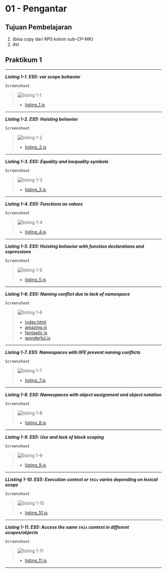 # 01 - Pengantar

## Tujuan Pembelajaran

1. (bisa copy dari RPS kolom sub-CP-MK)
2. dst

## Praktikum 1
***
***Listing 1-1. ES5: var scope behavior***

`Screenshoot`
>![listing 1-1](img\praktikum1\1-1.png)
>* [listing_1.js](../../src/01_pengantar/praktikum1/listing1/listing_1.js)
---

***Listing 1-2. ES5: Hoisting behavior***

`Screenshoot`
>![listing 1-2](img\praktikum1\1-2.png)
>* [listing_2.js](../../src/01_pengantar/praktikum1/listing2/listing_2.js)
---
***Listing 1-3. ES5: Equality and inequality symbols***

`Screenshoot`
>![listing 1-3](img\praktikum1\1-3.png)
>* [listing_3.js](../../src/01_pengantar/praktikum1/listing3/listing_3.js)
---
***Listing 1-4. ES5: Functions as values***

`Screenshoot`
>![listing 1-4](img\praktikum1\1-4.png)
>* [listing_4.js](../../src/01_pengantar/praktikum1/listing4/listing_4.js)
---
***Listing 1-5. ES5: Hoisting behavior with function declarations and expressions***

`Screenshoot`
>![listing 1-5](img\praktikum1\1-5.png)
>* [listing_5.js](../../src/01_pengantar/praktikum1/listing5/listing_5.js)
---
***Listing 1-6. ES5: Naming conflict due to lack of namespace***

`Screenshoot`
>![listing 1-6](img\praktikum1\1-6.png)
>* [index.html](../../src/01_pengantar/praktikum1/listing6/index.html)
>* [amazing.js](../../src/01_pengantar/praktikum1/listing6/amazing.js)
>* [fantastic.js](../../src/01_pengantar/praktikum1/listing6/fantastic.js)
>* [wonderful.js](../../src/01_pengantar/praktikum1/listing6/wonderful.js)
---
***Listing 1-7. ES5: Namespaces with IIFE prevent naming conflicts***

`Screenshoot`
>![listing 1-7](img\praktikum1\1-7.png)
>* [listing_7.js](../../src/01_pengantar/praktikum1/listing7/listing_7.js)
---
***Listing 1-8. ES5: Namespaces with object assignment and object notation***

`Screenshoot`
>![listing 1-8](img\praktikum1\1-8.png)
>* [listing_8.js](../../src/01_pengantar/praktikum1/listing8/listing_8.js)
---
***Listing 1-9. ES5: Use and lack of block scoping***

`Screenshoot`
>![listing 1-9](img\praktikum1\1-9.png)
>* [listing_9.js](../../src/01_pengantar/praktikum1/listing9/listing_9.js)
---
***LListing 1-10. ES5: Execution context or `this` varies depending on lexical scope***

`Screenshoot`
>![listing 1-10](img\praktikum1\1-10.png)
>* [listing_10.js](../../src/01_pengantar/praktikum1/listing10/listing_10.js)
---
***Listing 1-11. ES5: Access the same `this` context in different scopes/objects***

`Screenshoot`
>![listing 1-11](img\praktikum1\1-11.png)
>* [listing_11.js](../../src/01_pengantar/praktikum1/listing11/listing_11.js)
---